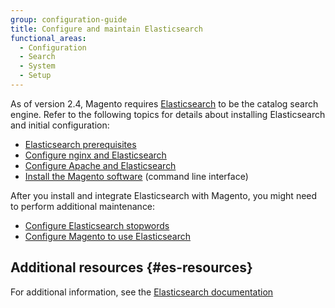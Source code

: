 ```yaml
---
group: configuration-guide
title: Configure and maintain Elasticsearch
functional_areas:
  - Configuration
  - Search
  - System
  - Setup
---
```


As of version 2.4, Magento requires [Elasticsearch][] to be the catalog search engine. Refer to the following topics for details about installing Elasticsearch and initial configuration:

*  [Elasticsearch prerequisites][]
*  [Configure nginx and Elasticsearch][]
*  [Configure Apache and Elasticsearch][]
*  [Install the Magento software][] (command line interface)

After you install and integrate Elasticsearch with Magento, you might need to perform additional maintenance:

*  [Configure Elasticsearch stopwords][]
*  [Configure Magento to use Elasticsearch][]

## Additional resources {#es-resources}

For additional information, see the [Elasticsearch documentation][]

<!-- Link Definitions -->
[Elasticsearch prerequisites]: {{page.baseurl}}/install-gde/prereq/elasticsearch.html
[Configure nginx and Elasticsearch]: {{page.baseurl}}/install-gde/prereq/es-config-nginx.html
[Configure Apache and Elasticsearch]: {{page.baseurl}}/install-gde/prereq/es-config-apache.html
[Configure Elasticsearch stopwords]: {{page.baseurl}}/config-guide/elasticsearch/es-config-stopwords.html
[Elasticsearch]: https://www.elastic.co
[Configure Magento to use Elasticsearch]: {{page.baseurl}}/config-guide/elasticsearch/configure-magento.html
[Elasticsearch documentation]: https://www.elastic.co/guide/en/elasticsearch/reference/current/index.html
[Install the Magento software]: {{page.baseurl}}/install-gde/install/cli/install-cli-install.html
